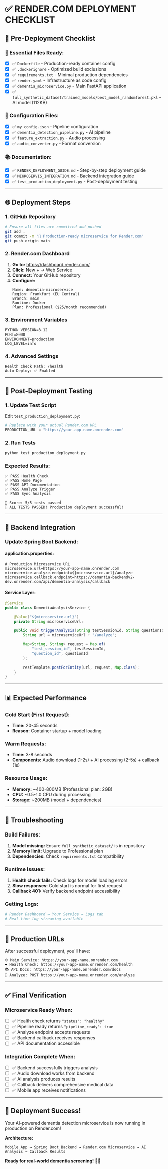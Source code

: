 # ✅ RENDER.COM DEPLOYMENT CHECKLIST

## 🚀 Pre-Deployment Checklist

### **📁 Essential Files Ready:**

- [x] ✅ `Dockerfile` - Production-ready container config
- [x] ✅ `.dockerignore` - Optimized build exclusions
- [x] ✅ `requirements.txt` - Minimal production dependencies
- [x] ✅ `render.yaml` - Infrastructure as code config
- [x] ✅ `dementia_microservice.py` - Main FastAPI application
- [x] ✅ `full_synthetic_dataset/trained_models/best_model_randomforest.pkl` - AI model (112KB)

### **🔧 Configuration Files:**

- [x] ✅ `my_config.json` - Pipeline configuration
- [x] ✅ `dementia_detection_pipeline.py` - AI pipeline
- [x] ✅ `feature_extraction.py` - Audio processing
- [x] ✅ `audio_converter.py` - Format conversion

### **📚 Documentation:**

- [x] ✅ `RENDER_DEPLOYMENT_GUIDE.md` - Step-by-step deployment guide
- [x] ✅ `MIKROSERVIS_INTEGRATION.md` - Backend integration guide
- [x] ✅ `test_production_deployment.py` - Post-deployment testing

---

## 🌐 Deployment Steps

### **1. GitHub Repository**

```bash
# Ensure all files are committed and pushed
git add .
git commit -m "🚀 Production-ready microservice for Render.com"
git push origin main
```

### **2. Render.com Dashboard**

1. **Go to:** https://dashboard.render.com/
2. **Click:** New + → Web Service
3. **Connect:** Your GitHub repository
4. **Configure:**
   ```
   Name: dementia-microservice
   Region: Frankfurt (EU Central)
   Branch: main
   Runtime: Docker
   Plan: Professional ($25/month recommended)
   ```

### **3. Environment Variables**

```
PYTHON_VERSION=3.12
PORT=8000
ENVIRONMENT=production
LOG_LEVEL=info
```

### **4. Advanced Settings**

```
Health Check Path: /health
Auto-Deploy: ✅ Enabled
```

---

## 🧪 Post-Deployment Testing

### **1. Update Test Script**

Edit `test_production_deployment.py`:

```python
# Replace with your actual Render.com URL
PRODUCTION_URL = "https://your-app-name.onrender.com"
```

### **2. Run Tests**

```bash
python test_production_deployment.py
```

### **Expected Results:**

```
✅ PASS Health Check
✅ PASS Home Page
✅ PASS API Documentation
✅ PASS Analyze Trigger
✅ PASS Sync Analysis

🎯 Score: 5/5 tests passed
🎉 ALL TESTS PASSED! Production deployment successful!
```

---

## 🔗 Backend Integration

### **Update Spring Boot Backend:**

#### **application.properties:**

```properties
# Production Microservice URL
microservice.url=https://your-app-name.onrender.com
microservice.analyze.endpoint=${microservice.url}/analyze
microservice.callback.endpoint=https://demantia-backendv2-dev.onrender.com/api/dementia-analysis/callback
```

#### **Service Layer:**

```java
@Service
public class DementiaAnalysisService {

    @Value("${microservice.url}")
    private String microserviceUrl;

    public void triggerAnalysis(String testSessionId, String questionId) {
        String url = microserviceUrl + "/analyze";

        Map<String, String> request = Map.of(
            "test_session_id", testSessionId,
            "question_id", questionId
        );

        restTemplate.postForEntity(url, request, Map.class);
    }
}
```

---

## 📊 Expected Performance

### **Cold Start (First Request):**

- **Time:** 20-45 seconds
- **Reason:** Container startup + model loading

### **Warm Requests:**

- **Time:** 3-8 seconds
- **Components:** Audio download (1-2s) + AI processing (2-5s) + callback (1s)

### **Resource Usage:**

- **Memory:** ~400-800MB (Professional plan: 2GB)
- **CPU:** ~0.5-1.0 CPU during processing
- **Storage:** ~200MB (model + dependencies)

---

## 🚨 Troubleshooting

### **Build Failures:**

1. **Model missing:** Ensure `full_synthetic_dataset/` is in repository
2. **Memory limit:** Upgrade to Professional plan
3. **Dependencies:** Check `requirements.txt` compatibility

### **Runtime Issues:**

1. **Health check fails:** Check logs for model loading errors
2. **Slow responses:** Cold start is normal for first request
3. **Callback 401:** Verify backend endpoint accessibility

### **Getting Logs:**

```bash
# Render Dashboard → Your Service → Logs tab
# Real-time log streaming available
```

---

## 🎯 Production URLs

After successful deployment, you'll have:

```
🌐 Main Service: https://your-app-name.onrender.com
❤️ Health Check: https://your-app-name.onrender.com/health
📚 API Docs: https://your-app-name.onrender.com/docs
🚀 Analyze: POST https://your-app-name.onrender.com/analyze
```

---

## ✅ Final Verification

### **Microservice Ready When:**

- [ ] ✅ Health check returns `"status": "healthy"`
- [ ] ✅ Pipeline ready returns `"pipeline_ready": true`
- [ ] ✅ Analyze endpoint accepts requests
- [ ] ✅ Backend callback receives responses
- [ ] ✅ API documentation accessible

### **Integration Complete When:**

- [ ] ✅ Backend successfully triggers analysis
- [ ] ✅ Audio download works from backend
- [ ] ✅ AI analysis produces results
- [ ] ✅ Callback delivers comprehensive medical data
- [ ] ✅ Mobile app receives notifications

---

## 🎉 Deployment Success!

Your AI-powered dementia detection microservice is now running in production on Render.com!

**Architecture:**

```
Mobile App → Spring Boot Backend → Render.com Microservice → AI Analysis → Callback Results
```

**Ready for real-world dementia screening!** 🧠✨

